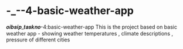# -_--4-basic-weather-app
𝒐𝒊𝒃𝒔𝒊𝒑_𝒕𝒂𝒔𝒌𝒏𝒐-4:basic-weather-app This is the project based on basic weather app - showing weather temperatures , climate descriptions , pressure of different cities
